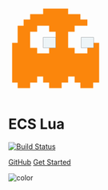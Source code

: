 <div class="logo-container">
  <div class="heats">
    <div class="h r1 c1"></div>
    <div class="h r1 c2"></div>
    <div class="h r1 c3"></div>
    <div class="h r1 c4"></div>
    <div class="h r1 c5"></div>
    <div class="h r2 c1"></div>
    <div class="h r2 c2"></div>
    <div class="h r2 c3"></div>
    <div class="h r2 c4"></div>
    <div class="h r2 c5"></div>
    <div class="h r3 c1"></div>
    <div class="h r3 c2"></div>
    <div class="h r3 c3"></div>
    <div class="h r3 c4"></div>
    <div class="h r3 c5"></div>
    <div class="h r4 c1"></div>
    <div class="h r4 c2"></div>
    <div class="h r4 c3"></div>
    <div class="h r4 c4"></div>
    <div class="h r4 c5"></div>
    <div class="h r5 c1"></div>
    <div class="h r5 c2"></div>
    <div class="h r5 c3"></div>
    <div class="h r5 c4"></div>
    <div class="h r5 c5"></div>
    
   <svg 
      class="ghost"
      width="50mm" 
      height="50mm" 
      version="1.1" 
      viewBox="0 0 50 50">
      <path d="m4.8916 45.894-2e-6 -2.9104h-2.9104l-1e-6 -20.902h2.9104v-8.9958h3.175v-3.1992h3.4396v-2.8862l6.8792-9.1e-6v-2.9104h13.229v2.9104h6.4824v2.8862h3.7041v3.1992h-6.7469v3.199l-3.4396 1e-3 -2e-6 8.4414h3.4396l2e-6 2.9104 6.7469-1.7e-4v-5.5559l6.2178 2.3e-4v20.902h-3.175v2.9265l-6.7469-0.016v-2.9104h-3.0428v-3.1749h-3.4396v3.1749l-3.4396 0.0256v2.8848h-6.6146v-2.9104h-3.175v-3.1749h-3.175v3.1749h-3.7042c0.0062 0.97335 0 1.9371 0 2.9104-2.2049-2e-4 -4.4097 0-6.6146 0zm16.669-18.256-2e-6 -2.9104h3.4397v-8.4426h-3.4397v-3.199h-6.35v3.199h-3.7042l2e-6 8.4425 3.7042 1.5e-4v2.9103z" fill="#fb860c" class="body"></path>
      <g class="eye eye--left">
         <g class="pupil">
            <g class="inner">
               <path class="pupil-color" d="m18.385 24.728v-5.5563h6.6147v5.5563z" fill="#020202"></path>
               <path class="eyelid" d="m18.385 24.728v-5.5563h6.6147v5.5563z" fill="#edf4f7"></path>
            </g>
         </g>
      </g>
      <g class="eye eye--right">
         <g class="pupil">
            <g class="inner">
               <path class="pupil-color" d="m38.494 24.728v-5.5563h6.6147v5.5563z" fill="#020202"></path>
               <path class="eyelid"  d="m38.494 24.728v-5.5563h6.6147v5.5563z" fill="#edf4f7"></path>
            </g>
         </g>
      </g>
   </svg>
  </div>
</div>

# ECS Lua
[![Build Status](https://app.travis-ci.com/nidorx/roblox-ecs.svg?branch=master)](https://app.travis-ci.com/nidorx/roblox-ecs)

[GitHub](https://github.com/nidorx/roblox-ecs)
[Get Started](#get-started)

<!-- background color -->
![color](#ffffff)
